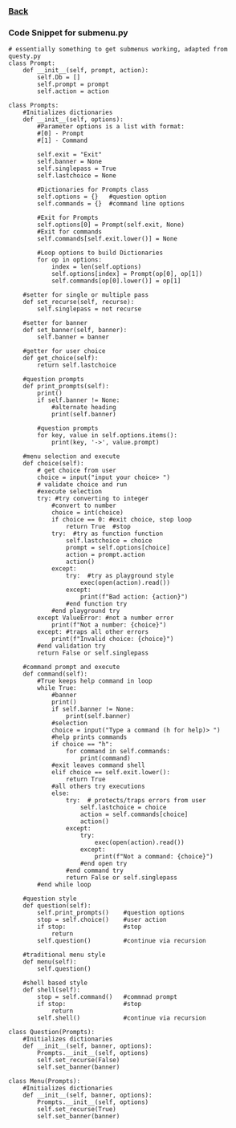 ### <td><a href="https://alexd017.github.io/Tri3-IndivRepo/">Back</a></td>

### Code Snippet for submenu.py

    # essentially something to get submenus working, adapted from questy.py
    class Prompt:
        def __init__(self, prompt, action):
            self.Db = []
            self.prompt = prompt
            self.action = action

    class Prompts:
        #Initializes dictionaries
        def __init__(self, options):
            #Parameter options is a list with format:
            #[0] - Prompt
            #[1] - Command

            self.exit = "Exit"
            self.banner = None
            self.singlepass = True
            self.lastchoice = None

            #Dictionaries for Prompts class
            self.options = {}   #question option
            self.commands = {}  #command line options

            #Exit for Prompts
            self.options[0] = Prompt(self.exit, None)
            #Exit for commands
            self.commands[self.exit.lower()] = None

            #Loop options to build Dictionaries
            for op in options:
                index = len(self.options)
                self.options[index] = Prompt(op[0], op[1])
                self.commands[op[0].lower()] = op[1]

        #setter for single or multiple pass
        def set_recurse(self, recurse):
            self.singlepass = not recurse

        #setter for banner
        def set_banner(self, banner):
            self.banner = banner

        #getter for user choice
        def get_choice(self):
            return self.lastchoice

        #question prompts
        def print_prompts(self):
            print()
            if self.banner != None:
                #alternate heading
                print(self.banner)

            #question prompts
            for key, value in self.options.items():
                print(key, '->', value.prompt)

        #menu selection and execute
        def choice(self):
            # get choice from user
            choice = input("input your choice> ")
            # validate choice and run
            #execute selection
            try: #try converting to integer
                #convert to number
                choice = int(choice)
                if choice == 0: #exit choice, stop loop
                    return True  #stop
                try:  #try as function function
                    self.lastchoice = choice
                    prompt = self.options[choice]
                    action = prompt.action
                    action()
                except:
                    try:  #try as playground style
                        exec(open(action).read())
                    except:
                        print(f"Bad action: {action}")
                    #end function try
                #end playground try
            except ValueError: #not a number error
                print(f"Not a number: {choice}")
            except: #traps all other errors
                print(f"Invalid choice: {choice}")
            #end validation try
            return False or self.singlepass

        #command prompt and execute
        def command(self):
            #True keeps help command in loop
            while True:
                #banner
                print()
                if self.banner != None:
                    print(self.banner)
                #selection
                choice = input("Type a command (h for help)> ")
                #help prints commands
                if choice == "h":
                    for command in self.commands:
                        print(command)
                #exit leaves command shell
                elif choice == self.exit.lower():
                    return True
                #all others try executions
                else:
                    try:  # protects/traps errors from user
                        self.lastchoice = choice
                        action = self.commands[choice]
                        action()
                    except:
                        try:
                            exec(open(action).read())
                        except:
                            print(f"Not a command: {choice}")
                        #end open try
                    #end command try
                    return False or self.singlepass
            #end while loop

        #question style
        def question(self):
            self.print_prompts()    #question options
            stop = self.choice()    #user action
            if stop:                #stop
                return
            self.question()         #continue via recursion

        #traditional menu style
        def menu(self):
            self.question()

        #shell based style
        def shell(self):
            stop = self.command()   #commnad prompt
            if stop:                #stop
                return
            self.shell()            #continue via recursion

    class Question(Prompts):
        #Initializes dictionaries
        def __init__(self, banner, options):
            Prompts.__init__(self, options)
            self.set_recurse(False)
            self.set_banner(banner)

    class Menu(Prompts):
        #Initializes dictionaries
        def __init__(self, banner, options):
            Prompts.__init__(self, options)
            self.set_recurse(True)
            self.set_banner(banner)
